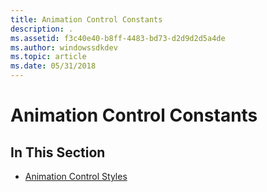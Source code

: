 ```yaml
---
title: Animation Control Constants
description: .
ms.assetid: f3c40e40-b8ff-4483-bd73-d2d9d2d5a4de
ms.author: windowssdkdev
ms.topic: article
ms.date: 05/31/2018
---
```


# Animation Control Constants

## In This Section

-   [Animation Control Styles](animation-control-styles.md)

 

 




